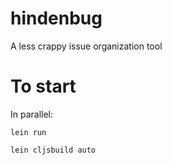 hindenbug
=========

A less crappy issue organization tool

# To start

In parallel:

```
lein run
```

```
lein cljsbuild auto
```
